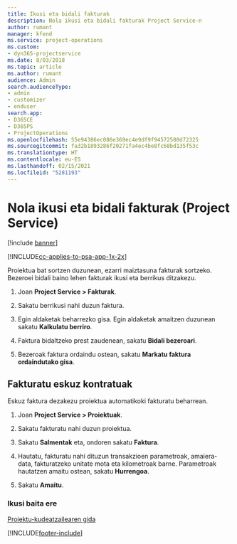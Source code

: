 ```yaml
---
title: Ikusi eta bidali fakturak
description: Nola ikusi eta bidali fakturak Project Service-n
author: rumant
manager: kfend
ms.service: project-operations
ms.custom:
- dyn365-projectservice
ms.date: 8/03/2018
ms.topic: article
ms.author: rumant
audience: Admin
search.audienceType:
- admin
- customizer
- enduser
search.app:
- D365CE
- D365PS
- ProjectOperations
ms.openlocfilehash: 55e94386ec086e369ec4e9df9f94572580d72325
ms.sourcegitcommit: fa32b1893286f20271fa4ec4be8fc68bd135f53c
ms.translationtype: HT
ms.contentlocale: eu-ES
ms.lasthandoff: 02/15/2021
ms.locfileid: "5281193"
---
```

# <a name="view-and-send-invoices-project-service"></a>Nola ikusi eta bidali fakturak (Project Service)

[!include [banner](../includes/psa-now-project-operations.md)]

[!INCLUDE[cc-applies-to-psa-app-1x-2x](../includes/cc-applies-to-psa-app-1x-2x.md)]

Proiektua bat sortzen duzunean, ezarri maiztasuna fakturak sortzeko. Bezeroei bidali baino lehen fakturak ikusi eta berrikus ditzakezu.  
  
1.  Joan **Project Service > Fakturak**.  
  
2.  Sakatu berrikusi nahi duzun faktura.  
  
3.  Egin aldaketak beharrezko gisa. Egin aldaketak amaitzen duzunean sakatu **Kalkulatu berriro**.  
  
4.  Faktura bidaltzeko prest zaudenean, sakatu **Bidali bezeroari**.  
  
5.  Bezeroak faktura ordaindu ostean, sakatu **Markatu faktura ordaindutako gisa**.  
  
## <a name="manually-invoice-a-contract"></a>Fakturatu eskuz kontratuak  
 Eskuz faktura dezakezu proiektua automatikoki fakturatu beharrean.  
  
1.  Joan **Project Service > Proiektuak**.  
  
2.  Sakatu fakturatu nahi duzun proiektua.  
  
3.  Sakatu **Salmentak** eta, ondoren sakatu **Faktura**.  
  
4.  Hautatu, fakturatu nahi dituzun transakzioen parametroak, amaiera-data, fakturatzeko unitate mota eta kilometroak barne. Parametroak hautatzen amaitu ostean, sakatu **Hurrengoa**.  
  
5.  Sakatu **Amaitu**.  
  
### <a name="see-also"></a>Ikusi baita ere  
 [Proiektu-kudeatzailearen gida](../psa/project-manager-guide.md)


[!INCLUDE[footer-include](../includes/footer-banner.md)]